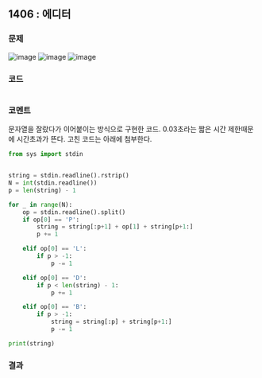 ## 1406 : 에디터
### 문제
![image](https://user-images.githubusercontent.com/50744222/136965239-9be26b96-ef3c-4441-8ad3-3ec069eddcae.png)
![image](https://user-images.githubusercontent.com/50744222/136965415-2a702aac-e118-461b-b8cf-1bd69d3a3d2d.png)
![image](https://user-images.githubusercontent.com/50744222/136965438-8fd68ee9-7cda-48ec-88aa-8196b001a09c.png)

### 코드
```python
```
### 코멘트
문자열을 잘랐다가 이어붙이는 방식으로 구현한 코드. 0.03초라는 짧은 시간 제한때문에 시간초과가 뜬다. 고친 코드는 아래에 첨부한다.
```python
from sys import stdin


string = stdin.readline().rstrip()
N = int(stdin.readline())
p = len(string) - 1

for _ in range(N):
    op = stdin.readline().split()
    if op[0] == 'P':
        string = string[:p+1] + op[1] + string[p+1:]
        p += 1

    elif op[0] == 'L':
        if p > -1:
            p -= 1

    elif op[0] == 'D':
        if p < len(string) - 1:
            p += 1

    elif op[0] == 'B':
        if p > -1:
            string = string[:p] + string[p+1:]
            p -= 1

print(string)
```
### 결과

